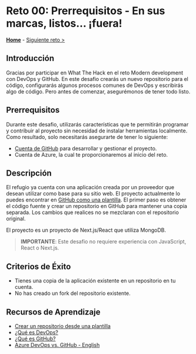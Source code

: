 # Reto 00: Prerrequisitos - En sus marcas, listos… ¡fuera!

**[Home](../README.md)** - [Siguiente reto >](./Challenge-01.md)

## Introducción

Gracias por participar en What The Hack en el reto Modern development con DevOps y GitHub. En este desafio crearás un nuevo repositorio para el código, configurarás algunos procesos comunes de DevOps y escribirás algo de código. Pero antes de comenzar, asegurémonos de tener todo listo.

## Prerrequisitos

Durante este desafio, utilizarás características que te permitirán programar y contribuir al proyecto sin necesidad de instalar herramientas localmente. Como resultado, solo necesitarás asegurarte de tener lo siguiente:

- [Cuenta de GitHub](https://github.com) para desarrollar y gestionar el proyecto.
- Cuenta de Azure, la cual te proporcionaremos al inicio del reto. 

<!-- Nota si agregamos que lo puedan hacer local editar este [Azure Subscription](../../000-HowToHack/WTH-Common-Prerequisites.md#azure-subscription) for deploying the application. -->

## Descripción

El refugio ya cuenta con una aplicación creada por un proveedor que desean utilizar como base para su sitio web. El proyecto actualmente lo puedes encontrar en [GitHub como una plantilla](https://github.com/github/pets-workshop). El primer paso es obtener el código fuente y crear un repositorio en GitHub para mantener una copia separada. Los cambios que realices no se mezclaran con el repositorio original.

<!-- https://github.com/github/pets-workshop recuerda crear el porpio en espaniol para -->

El proyecto es un proyecto de Next.js/React que utiliza MongoDB.

> **IMPORTANTE**:  Este desafio no requiere experiencia con JavaScript, React o Next.js. 

## Criterios de Éxito

- Tienes una copia de la aplicación existente en un repositorio en tu cuenta.
- No has creado un fork del repositorio existente.

## Recursos de Aprendizaje

- [Crear un repositorio desde una plantilla](https://docs.github.com/es/repositories/creating-and-managing-repositories/creating-a-repository-from-a-template)
- [¿Qué es DevOps?](https://learn.microsoft.com/es-es/devops/what-is-devops)
- [¿Qué es GitHub?](https://docs.github.com/es/get-started/start-your-journey/hello-world)
- [Azure DevOps vs. GitHub - English](https://acloudguru.com/blog/engineering/azure-devops-vs-github-comparing-microsofts-devops-twins)
